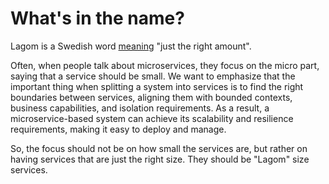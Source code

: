 <!--- Copyright (C) 2009-2017 Lightbend Inc. <https://www.lightbend.com> -->
# What's in the name?

Lagom is a Swedish word [meaning](https://en.wikipedia.org/wiki/Lagom) "just the right amount".

Often, when people talk about microservices, they focus on the micro part, saying that a service should be small. We want to emphasize that the important thing when splitting a system into services is to find the right boundaries between services, aligning them with bounded contexts, business capabilities, and isolation requirements. As a result, a microservice-based system can achieve its scalability and resilience requirements, making it easy to deploy and manage.

So, the focus should not be on how small the services are, but rather on having services that are just the right size. They should be "Lagom" size services.
